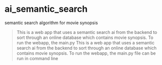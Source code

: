 # ai_semantic_search
semantic search algorithm for movie synopsis
>This is a web app that uses a semantic search ai from the backend to sort through an online database which contains movie synopsis. To run the webapp, the main.py This is a web app that uses a semantic search ai from the backend to sort through an online database which contains movie synopsis. To run the webapp, the main.py  file can be run in command line
